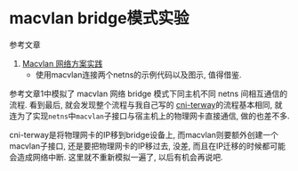 # macvlan bridge模式实验

参考文章

1. [Macvlan 网络方案实践](https://cloud.tencent.com/developer/article/1495218)
    - 使用macvlan连接两个netns的示例代码以及图示, 值得借鉴.

参考文章1中模拟了 macvlan 网络 bridge 模式下同主机不同 netns 间相互通信的流程. 看到最后, 就会发现整个流程与我自己写的 [cni-terway](https://github.com/generals-space/cni-terway)的流程基本相同, 就连为了实现`netns`中`macvlan`子接口与宿主机上的物理网卡直接通信, 做的也差不多. 

cni-terway是将物理网卡的IP移到bridge设备上, 而macvlan则要额外创建一个macvlan子接口, 还是要把物理网卡的IP移过去, 没差, 而且在IP迁移的时候都可能会造成网络中断. 这里就不重新模拟一遍了, 以后有机会再说吧.

